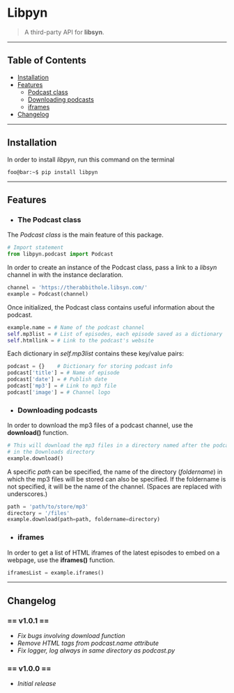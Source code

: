 Libpyn
======
> A third-party API for **libsyn**.
___

Table of Contents
-----------------

* [Installation](#installation)
* [Features](#features)
    * [Podcast class](#podcast-class)
    * [Downloading podcasts](#downloading-podcasts)
    * [iframes](#iframes)
* [Changelog](#changelog)

___

Installation <a name="installation"></a>
------------

In order to install _libpyn_, run this command on the terminal

``` console
foo@bar:~$ pip install libpyn
```

___

Features <a name="features"></a>
--------

* ### The Podcast class <a name="podcast-class"></a>

The _Podcast class_ is the main feature of this package.

``` python
# Import statement
from libpyn.podcast import Podcast
```

In order to create an instance of the Podcast class, pass a link to a _libsyn_ channel in with the instance declaration.

``` python
channel = 'https://therabbithole.libsyn.com/'
example = Podcast(channel)
```

Once initialized, the Podcast class contains useful information about the podcast.

``` python
example.name = # Name of the podcast channel
self.mp3list = # List of episodes, each episode saved as a dictionary
self.htmllink = # Link to the podcast's website  
```

Each dictionary in _self.mp3list_ contains these key/value pairs:

``` python
podcast = {}    # Dictionary for storing podcast info
podcast['title'] = # Name of episode
podcast['date'] = # Publish date
podcast['mp3'] = # Link to mp3 file
podcast['image'] = # Channel logo
```

* ### Downloading podcasts <a name="downloading-podcasts"></a>

In order to download the mp3 files of a podcast channel, use the **download()** function.

``` python
# This will download the mp3 files in a directory named after the podcast channel
# in the Downloads directory
example.download()
```

A specific _path_ can be specified, the name of the directory (_foldername_) in which the mp3 files will be stored can also be specified. If the foldername is not specified, it will be the name of the channel. (Spaces are replaced with underscores.)

``` python
path = 'path/to/store/mp3'
directory = '/files'
example.download(path=path, foldername=directory)
```

* ### iframes <a name="iframes"></a>

In order to get a list of HTML iframes of the latest episodes to embed on a webpage, use the **iframes()** function.

``` python
iframesList = example.iframes()
```

___

Changelog <a name="changelog"></a>
---------

### == v1.0.1 ==
* _Fix bugs involving download function_
* _Remove HTML tags from podcast.name attribute_
* _Fix logger, log always in same directory as podcast.py_

### == v1.0.0 ==
* _Initial release_
